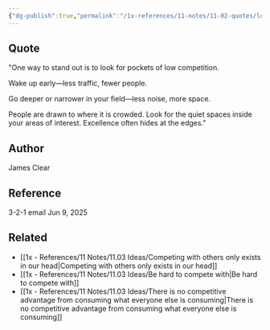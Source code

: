 ```yaml
---
{"dg-publish":true,"permalink":"/1x-references/11-notes/11-02-quotes/look-for-pockets-of-low-competition-james-clear/","title":"Look for pockets of low competition - James Clear","created":"2025-06-09T14:26:48.208+03:00","updated":"2025-06-09T18:27:18.258+03:00"}
---
```



## Quote
"One way to stand out is to look for pockets of low competition.

Wake up early—less traffic, fewer people.

Go deeper or narrower in your field—less noise, more space.

People are drawn to where it is crowded. Look for the quiet spaces inside your areas of interest. Excellence often hides at the edges."

## Author
James Clear

## Reference
3-2-1 email Jun 9, 2025

## Related
- [[1x - References/11 Notes/11.03 Ideas/Competing with others only exists in our head\|Competing with others only exists in our head]]
- [[1x - References/11 Notes/11.03 Ideas/Be hard to compete with\|Be hard to compete with]]
- [[1x - References/11 Notes/11.03 Ideas/There is no competitive advantage from consuming what everyone else is consuming\|There is no competitive advantage from consuming what everyone else is consuming]]